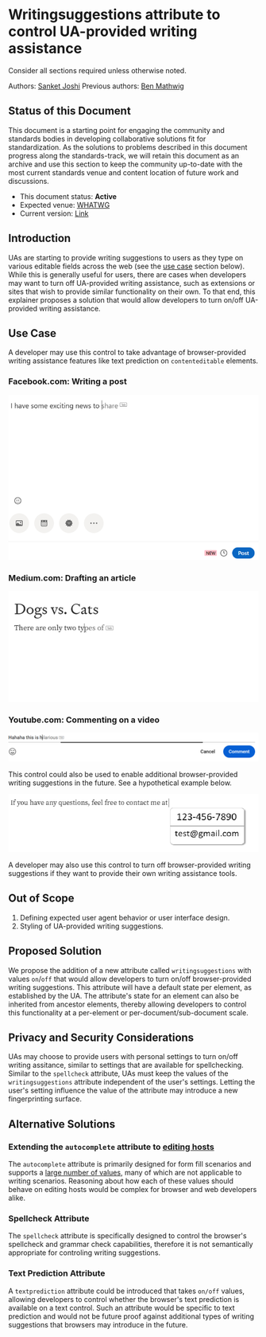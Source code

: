 # Writingsuggestions attribute to control UA-provided writing assistance

Consider all sections required unless otherwise noted.

Authors: [Sanket Joshi](https://github.com/sanketj)
Previous authors: [Ben Mathwig](https://github.com/bmathwig)

## Status of this Document

This document is a starting point for engaging the community and standards bodies in developing collaborative solutions fit for standardization. As the solutions to problems described in this document progress along the standards-track, we will retain this document as an archive and use this section to keep the community up-to-date with the most current standards venue and content location of future work and discussions.

* This document status: **Active**
* Expected venue: [WHATWG](https://whatwg.org/)
* Current version: [Link](#)

## Introduction
UAs are starting to provide writing suggestions to users as they type on various editable fields across the web (see the [use case](#use-case) section below). While this is
generally useful for users, there are cases when developers may want to turn off UA-provided writing assistance, such as extensions or sites that wish to provide similar functionality on their own. To that end, this explainer proposes a solution that would allow developers to turn on/off UA-provided writing assistance.

## Use Case
A developer may use this control to take advantage of browser-provided writing assistance features like text prediction on `contenteditable` elements.

### Facebook.com: Writing a post
![Writing a post on facebook.com](facebook-post.png)

### Medium.com: Drafting an article
![Drafting an article on medium.com](medium-draft.png)

### Youtube.com: Commenting on a video
![Commenting on a video on youtube.com](youtube-video-comment.png)

This control could also be used to enable additional browser-provided writing suggestions in the future. See a hypothetical example below.

![Contact details suggestions example](contact-details-suggestions-example.png)

A developer may also use this control to turn off browser-provided writing suggestions if they want to provide their own writing assistance tools.

## Out of Scope
1. Defining expected user agent behavior or user interface design.
2. Styling of UA-provided writing suggestions.

## Proposed Solution
We propose the addition of a new attribute called `writingsuggestions` with values `on`/`off` that would allow developers to turn on/off browser-provided writing suggestions. This attribute will have a default state per element, as established by the UA. The attribute's state for an element can also be inherited from ancestor elements, thereby allowing developers to control this functionality at a per-element or per-document/sub-document scale.

## Privacy and Security Considerations
UAs may choose to provide users with personal settings to turn on/off writing assitance, similar to settings that are available for spellchecking. Similar to the `spellcheck` attribute, UAs must keep the values of the `writingsuggestions` attribute independent of the user's settings. Letting the user's setting influence the value of the attribute may introduce a new fingerprinting surface.

## Alternative Solutions
### Extending the `autocomplete` attribute to [editing hosts](https://html.spec.whatwg.org/multipage/interaction.html#editing-host)
The `autocomplete` attribute is primarily designed for form fill scenarios and supports a [large number of values](https://html.spec.whatwg.org/multipage/form-control-infrastructure.html#autofilling-form-controls:-the-autocomplete-attribute), many of which are not applicable to writing scenarios. Reasoning about how each of these values should behave on editing hosts would be complex for browser and web developers alike.

### Spellcheck Attribute
The `spellcheck` attribute is specifically designed to control the browser's spellcheck and grammar check capabilities, therefore it is not semantically appropriate for controling writing suggestions.

### Text Prediction Attribute
A `textprediction` attribute could be introduced that takes `on/off` values, allowing developers to control whether the browser's text prediction is available on a text control. Such an attribute would be specific to text prediction and would not be future proof against additional types of writing suggestions that browsers may introduce in the future.